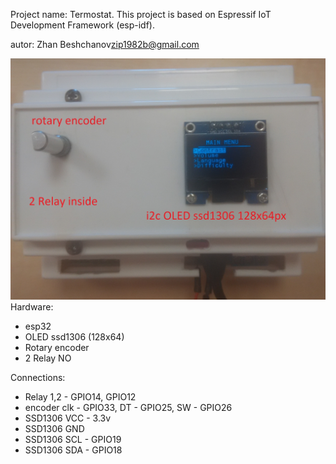 Project name: Termostat.
This project is based on Espressif IoT Development Framework (esp-idf).

autor: Zhan Beshchanov<zip1982b@gmail.com>


![alt text](img/oled128x64.jpg "my first termostat :)")
Hardware:
* esp32
* OLED ssd1306 (128x64)
* Rotary encoder
* 2 Relay NO


Connections:
* Relay 1,2 - GPIO14, GPIO12
* encoder clk - GPIO33, DT - GPIO25, SW - GPIO26
* SSD1306 VCC - 3.3v 
* SSD1306 GND
* SSD1306 SCL - GPIO19
* SSD1306 SDA - GPIO18
